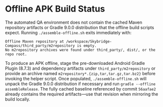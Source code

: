 # Offline APK Build Status

The automated QA environment does not contain the cached Maven repository artifacts or Gradle 9.0.0 distribution that the offline build scripts expect. Running `./assemble-offline.sh` exits immediately with:

```
Offline Maven repository at /workspace/Skybridge-Compass/third_party/m2repository is empty.
No m2repository archives were found under third_party/, dist/, or the repo root.
```

To produce an APK offline, stage the pre-downloaded Android Gradle Plugin (8.7.3) and dependency artifacts under `third_party/m2repository` or provide an archive named `m2repository*.{zip,tar,tar.gz,tar.bz2}` before invoking the helper script. Once populated, `./assemble-offline.sh` will unpack the Gradle 9.0.0 distribution if necessary and run `gradle --offline assembleRelease`. The fully cached baseline referenced by commit `56aafae2` already contains the required artifacts—use that revision when mirroring the build locally.
